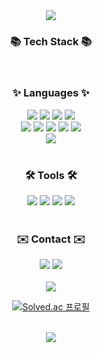 <div align="center">
<img src="https://capsule-render.vercel.app/api?type=waving&color=0:98CC00,100:FFF600&height=200&section=header&text=안녕하세요%20백엔드%20개발자%20박시은입니다👋&animation=fadeIn&font=Alkatra&fontSize=25&fontAlign=50&fontColor=FFFFFF" />
</div>

<div align="center"><h3>📚 Tech Stack 📚</h3></div>
<br>

<!-- Languages -->
<div align="center"><h3>✨ Languages ✨</h3></div>
<div align="center">
<img src="https://img.shields.io/badge/Java-3766AB?style=for-the-badge&logo=Java&logoColor=white"/> 
<img src="https://img.shields.io/badge/node.js-339933?style=for-the-badge&logo=Node.js&logoColor=white"/> 
<img src="https://img.shields.io/badge/spring-6DB33F?style=for-the-badge&logo=spring&logoColor=white"/> 
<img src="https://img.shields.io/badge/springboot-6DB33F?style=for-the-badge&logo=springboot&logoColor=white"/> 
</div>

<div align="center">
<img src="https://img.shields.io/badge/vue.js-4FC08D?style=for-the-badge&logo=vue.js&logoColor=white"/> 
<img src="https://img.shields.io/badge/html5-E34F26?style=for-the-badge&logo=html5&logoColor=white"/> 
<img src="https://img.shields.io/badge/css-1572B6?style=for-the-badge&logo=css3&logoColor=white"/> 
<img src="https://img.shields.io/badge/javascript-F7DF1E?style=for-the-badge&logo=javascript&logoColor=black"/> 
<img src="https://img.shields.io/badge/bootstrap-7952B3?style=for-the-badge&logo=bootstrap&logoColor=white">
</div>
<div align="center">
<img src="https://img.shields.io/badge/oracle-F80000?style=for-the-badge&logo=oracle&logoColor=white"> 
</div>

<br>

<!-- Tools -->
<div align="center"><h3>🛠 Tools 🛠</h3></div>
<div align="center">
<img src="https://img.shields.io/badge/github-181717?style=for-the-badge&logo=github&logoColor=white"/>
<img src="https://img.shields.io/badge/git-F05032?style=for-the-badge&logo=git&logoColor=white"/>
<img src="https://img.shields.io/badge/IntelliJ%20IDEA-000000?style=for-the-badge&logo=intellijidea&logoColor=white"/>
<img src="https://img.shields.io/badge/VSCode-2C2C32.svg?style=for-the-badge&logo=visual-studio-code&logoColor=22ABF3"/>
</div>

<br>

<!-- Contact -->
<div align="center"><h3>✉️ Contact ✉️</h3></div>
<div align="center">
<a href="mailto:shieun45@gmail.com"><img src="https://img.shields.io/badge/shieun45@gmail.com-D14836?style=for-the-badge&logo=gmail&logoColor=white"/></a>
<a href="https://velog.io/@gules"><img src="https://img.shields.io/badge/Velog-1EBC8F?style=for-the-badge&logo=velog&logoColor=white"/></a>
</div>

<br>

<!-- 깃허브 -->
<div align="center">
<img src="https://github-readme-stats.vercel.app/api?username=PSE22&show_icons=true&theme=merko"> 
  
[![Solved.ac
프로필](http://mazassumnida.wtf/api/v2/generate_badge?boj=gules)](https://solved.ac/gules)
</div>

<br>

<div align="center">
<img src="https://capsule-render.vercel.app/api?type=waving&color=0:98CC00,100:FFF600&height=100&section=footer&text=&fontSize=0" />
</div>
